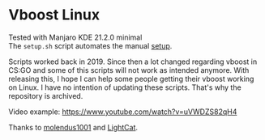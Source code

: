 # Vboost Linux

Tested with Manjaro KDE 21.2.0 minimal <br>
The `setup.sh` script automates the manual [setup](SETUP.md).

Scripts worked back in 2019. Since then a lot changed regarding vboost in CS:GO and some of this scripts
will not work as intended anymore. With releasing this, I hope I can help some people getting their vboost
working on Linux. I have no intention of updating these scripts. That's why the repository is archived.

Video example:
https://www.youtube.com/watch?v=uVWDZS82qH4

Thanks to [molendus1001](https://github.com/molendus1001) and [LightCat](https://github.com/BenCat07).